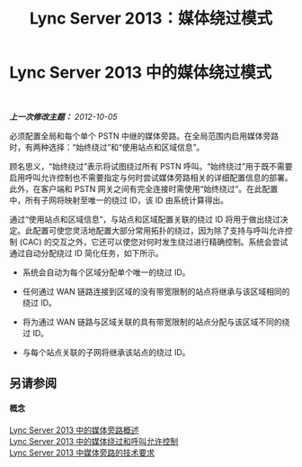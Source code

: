 ﻿---
title: Lync Server 2013：媒体绕过模式
TOCTitle: 媒体绕过模式
ms:assetid: 38c06c81-7e45-4423-9e00-7fbfa4befe46
ms:mtpsurl: https://technet.microsoft.com/zh-cn/library/Gg425862(v=OCS.15)
ms:contentKeyID: 49312505
ms.date: 05/19/2016
mtps_version: v=OCS.15
ms.translationtype: HT
---

# Lync Server 2013 中的媒体绕过模式

 

_**上一次修改主题：** 2012-10-05_

必须配置全局和每个单个 PSTN 中继的媒体旁路。在全局范围内启用媒体旁路时，有两种选择：“始终绕过”和“使用站点和区域信息”。

顾名思义，“始终绕过”表示将试图绕过所有 PSTN 呼叫。“始终绕过”用于既不需要启用呼叫允许控制也不需要指定与何时尝试媒体旁路相关的详细配置信息的部署。此外，在客户端和 PSTN 网关之间有完全连接时需使用“始终绕过”。在此配置中，所有子网将映射至唯一的绕过 ID，该 ID 由系统计算得出。

通过“使用站点和区域信息”，与站点和区域配置关联的绕过 ID 将用于做出绕过决定。此配置可使您灵活地配置大部分常用拓扑的绕过，因为除了支持与呼叫允许控制 (CAC) 的交互之外，它还可以使您对何时发生绕过进行精确控制。系统会尝试通过自动分配绕过 ID 简化任务，如下所示。

  - 系统会自动为每个区域分配单个唯一的绕过 ID。

  - 任何通过 WAN 链路连接到区域的没有带宽限制的站点将继承与该区域相同的绕过 ID。

  - 将为通过 WAN 链路与区域关联的具有带宽限制的站点分配与该区域不同的绕过 ID。

  - 与每个站点关联的子网将继承该站点的绕过 ID。

## 另请参阅

#### 概念

[Lync Server 2013 中的媒体旁路概述](lync-server-2013-overview-of-media-bypass.md)  
[Lync Server 2013 中的媒体绕过和呼叫允许控制](lync-server-2013-media-bypass-and-call-admission-control.md)  
[Lync Server 2013 中媒体旁路的技术要求](lync-server-2013-technical-requirements-for-media-bypass.md)


